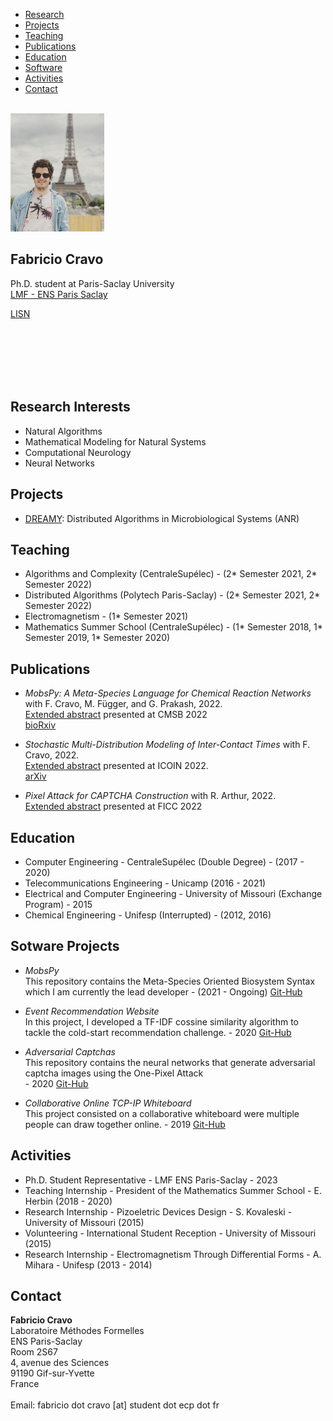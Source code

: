 <html xmlns="http://www.w3.org/1999/xhtml" lang xml:lang>
<head>
<title>Fabricio Cravo</title>
  <link rel="stylesheet" href="style.css">
</head>
<body>


<nav class="navbar navbar-inverse navbar-fixed-top" role="navigation">
<div class="container">
<!-- Brand and toggle get grouped for better mobile display -->
<div class="navbar-header">
</div>
<!-- Collect the nav links, forms, and other content for toggling -->
<div id="bs-example-navbar-collapse-1" class="collapse navbar-collapse">
<ul class="nav_navbar-nav">
<li class="nav_list">
<a href="#research">Research</a>
</li>
<li class="nav_list">
<a href="#pro">Projects</a>
</li>
<li class="nav_list">
<a href="#teach">Teaching</a>
</li>
<li class="nav_list">
<a href="#pubs">Publications</a>
</li>
  <li class="nav_list">
<a href="#edu">Education</a>
</li>
    <li class="nav_list">
<a href="#soft">Software</a>
</li>
      <li class="nav_list">
<a href="#act">Activities</a>
</li>
<li class="nav_list">
<a href="#contact">Contact</a>
</li>
</ul>
</div>
<!-- /.navbar-collapse -->
</div>
<!-- /.container -->
</nav>

<div id="gallery-text">
<div class="gallery-text">
<p><br>
<img src="portrait.png" width="150"></p>
</div>
<section class="gallery-text">
<h1>Fabricio Cravo</h1>
<p>Ph.D. student at Paris-Saclay University<br>
<a href="https://lmf.cnrs.fr/Annuaire">LMF - ENS Paris Saclay</a></p>
<a href="https://www.lisn.upsaclay.fr">LISN</a></p>
  <br>
   <br>
  <br>
  <br>
  <br>
</section>
</div>

<h2 id="research">Research Interests</h2>
<ul>
  <li>Natural Algorithms</li>
  <li>Mathematical Modeling for Natural Systems</li>
  <li>Computational Neurology</li>
    <li>Neural Networks</li>
</ul>

<h2 id="pro">Projects</h2>
<ul>
    <li><a href="https://dreamy.run/">DREAMY</a>: Distributed Algorithms in Microbiological Systems (ANR)</li>
</ul>

<h2 id="teach">Teaching</h2>
<ul>
  <li>Algorithms and Complexity (CentraleSupélec) - (2* Semester 2021, 2* Semester 2022) </li>
  <li>Distributed Algorithms (Polytech Paris-Saclay) - (2* Semester 2021, 2* Semester 2022) </li>
  <li>Electromagnetism - (1* Semester 2021) </li>
  <li>Mathematics Summer School (CentraleSupélec) - (1* Semester 2018, 1* Semester 2019, 1* Semester 2020) </li>
</ul>

<h2 id="pub">Publications</h2>
<ul>
  <li><p><em>MobsPy: A Meta-Species Language for Chemical Reaction
  Networks</em> with F. Cravo, M. Függer, and G. Prakash, 2022.<br>
  <a href="https://doi.org/10.1007/978-3-031-15034-0_14">Extended
  abstract</a> presented at CMSB 2022<br>
  <a href="https://doi.org/10.1101/2022.05.05.490768">bioRxiv</a></p></li>

  <li><p><em>Stochastic Multi-Distribution Modeling of Inter-Contact
  Times</em> with F. Cravo, 2022.<br>
  <a href="https://doi.org/10.1109/ICOIN53446.2022.9687207">Extended
  abstract</a> presented at ICOIN 2022.<br>
  <a href="https://arxiv.org/abs/2104.07298v1">arXiv</a></p></li>

  <li><p><em>Pixel Attack for CAPTCHA Construction</em>
    with R. Arthur, 2022.<br>
  <a href="https://link.springer.com/chapter/10.1007/978-3-030-98015-3_50">Extended
  abstract</a> presented at FICC 2022<br></p></li>
</ul>

<h2 id="edu">Education</h2>
<ul>
  <li>Computer Engineering - CentraleSupélec (Double Degree) - (2017 - 2020) </li>
  <li>Telecommunications Engineering - Unicamp (2016 - 2021) </li>
  <li>Electrical and Computer Engineering - University of Missouri (Exchange Program) - 2015</li>
  <li>Chemical Engineering - Unifesp (Interrupted) - (2012, 2016)</li>
</ul>

<h2 id="soft">Sotware Projects</h2>

<ul>
  <li><p><em>MobsPy</em><br>
    This repository contains the Meta-Species Oriented Biosystem Syntax which I am currently the lead developer
    - (2021 - Ongoing)
  <a href="https://github.com/ROBACON/mobspy">Git-Hub</a></p></li>

  <li><p><em>Event Recommendation Website</em><br>
    In this project, I developed a TF-IDF cossine similarity algorithm to tackle
    the cold-start recommendation challenge.
    - 2020
  <a href="https://github.com/CHUht/Hangout_Recommendations_Front_End">Git-Hub</a></p></li>

  <li><p><em>Adversarial Captchas</em><br>
    This repository contains the neural networks that generate adversarial captcha images using the One-Pixel Attack<br>
    - 2020
  <a href="https://github.com/fabriciocravo/MNIST_Adversarial_Captchas">Git-Hub</a></p></li>

  <li><p><em>Collaborative Online TCP-IP Whiteboard</em><br>
    This project consisted on a collaborative whiteboard were multiple people can draw together online.
    - 2019
  <a href="https://github.com/fabriciocravo/Whiteboard">Git-Hub</a></p></li>
</ul>



<h2 id="act">Activities</h2>

<ul>
  <li>Ph.D. Student Representative - LMF ENS Paris-Saclay -  2023 </li>
  <li>Teaching Internship - President of the Mathematics Summer School - E. Herbin (2018 - 2020) </li>
  <li>Research Internship - Pizoeletric Devices Design - S. Kovaleski - University of Missouri (2015) </li>
  <li>Volunteering - International Student Reception - University of Missouri (2015) </li>
  <li>Research Internship - Electromagnetism Through Differential Forms - A. Mihara - Unifesp (2013 - 2014)</li>
</ul>

<h2 id="contact">Contact</h2>

<p><strong>Fabricio Cravo</strong><br>
Laboratoire Méthodes Formelles<br>
ENS Paris-Saclay<br>
Room 2S67<br>
4, avenue des Sciences<br>
91190 Gif-sur-Yvette<br>
France<br>
<br>
Email: <a>fabricio dot cravo [at] student dot ecp dot fr</a><br>

</body>
</html>
